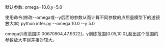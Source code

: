默认参数:
omega=10.0,y=5.0

使用命令(修改--omega或--y后面的参数从而计算不同参数的点质量模型下的透镜放大率)
python infer.py --omega 10.0 --y 5.0

omega训练范围[0.00670904,47.9322]，y训练范围[0.05,10.0],超出这个范围的参数放大率误差相对较大。
